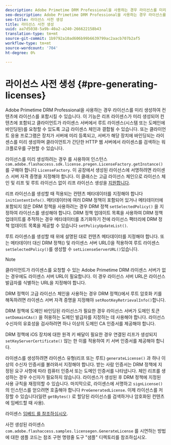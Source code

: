 ```yaml
---
description: Adobe Primetime DRM Professional을 사용하는 경우 라이선스를 미리 생성하여 컨텐츠에 라이선스를 포함시킬 수 있습니다. 이 기능은 리프 라이센스가 미리 생성되어 컨텐츠에 포함되고 클라이언트가 라이센스 서버에서 루트 라이센스(시스템 또는 도메인에 바인딩된)를 요청할 수 있도록 고급 라이센스 체인과 결합될 수 있습니다. 또는 클라이언트 응용 프로그램은 장치가 서버에 미리 등록되고, 서버가 해당 장치에 바인딩되는 라이센스를 미리 생성하며 클라이언트가 간단한 HTTP 웹 서버에서 라이센스를 검색하는 워크플로우를 구현할 수 있습니다.
seo-description: Adobe Primetime DRM Professional을 사용하는 경우 라이선스를 미리 생성하여 컨텐츠에 라이선스를 포함시킬 수 있습니다. 이 기능은 리프 라이센스가 미리 생성되어 컨텐츠에 포함되고 클라이언트가 라이센스 서버에서 루트 라이센스(시스템 또는 도메인에 바인딩된)를 요청할 수 있도록 고급 라이센스 체인과 결합될 수 있습니다. 또는 클라이언트 응용 프로그램은 장치가 서버에 미리 등록되고, 서버가 해당 장치에 바인딩되는 라이센스를 미리 생성하며 클라이언트가 간단한 HTTP 웹 서버에서 라이센스를 검색하는 워크플로우를 구현할 수 있습니다.
seo-title: 라이선스 사전 생성
title: 라이선스 사전 생성
uuid: aa7d5038-5a9b-40a2-a240-266622158b43
translation-type: tm+mt
source-git-commit: 1b9792a10ad606b99b6639799ac2aacb707b2af5
workflow-type: tm+mt
source-wordcount: '704'
ht-degree: 0%

---
```



# 라이선스 사전 생성 {#pre-generating-licenses}

Adobe Primetime DRM Professional을 사용하는 경우 라이선스를 미리 생성하여 컨텐츠에 라이선스를 포함시킬 수 있습니다. 이 기능은 리프 라이센스가 미리 생성되어 컨텐츠에 포함되고 클라이언트가 라이센스 서버에서 루트 라이센스(시스템 또는 도메인에 바인딩된)를 요청할 수 있도록 고급 라이센스 체인과 결합될 수 있습니다. 또는 클라이언트 응용 프로그램은 장치가 서버에 미리 등록되고, 서버가 해당 장치에 바인딩되는 라이센스를 미리 생성하며 클라이언트가 간단한 HTTP 웹 서버에서 라이센스를 검색하는 워크플로우를 구현할 수 있습니다.

라이선스를 미리 생성하려는 경우 를 사용하여 인스턴스 `com.adobe.flashaccess.sdk.license.pregen.LicenseFactory.getInstance()` 를 구해야 합니다 `LicenseFactory`. 이 공장에서 생성된 라이선스에 서명하려면 라이센스 서버 자격 증명을 지정해야 합니다. 이 클래스는 고급 라이선스 체인으로 라이선스 체인 및 리프 및 루트 라이선스 없이 리프 라이선스 생성을 [지원합니다](../../protecting-content/implementing-the-license-server/license-chaining/gen-enhanced-license-chaining.md).

리프 라이선스를 생성할 때 적용되는 컨텐츠 메타데이터를 지정해야 합니다 `initContentInfo()`. 메타데이터에 여러 DRM 정책이 포함되어 있거나 메타데이터에 포함되지 않은 DRM 정책을 사용하려는 경우 DRM 정책 `setSelectedPolicy()` 을 지정하여 라이선스를 생성해야 합니다. DRM 정책 업데이트 목록을 사용하여 DRM 정책 업데이트를 추적하는 경우 메타데이터를 초기화하기 전에 라이선스 팩터리에 DRM 정책 업데이트 목록을 제공할 수 있습니다 `setPolicyUpdateList()`.

루트 라이센스를 생성할 때 위에 설명된 대로 컨텐츠 메타데이터를 지정해야 합니다. 또는 메타데이터 대신 DRM 정책() 및 라이센스 서버 URL()을 적용하여 루트 라이센스 `setSelectedPolicy()`를 생성할 수 `setLicenseServerURL()`있습니다.

>[!NOTE]
>
>클라이언트가 라이센스를 요청할 수 있는 Adobe Primetime DRM 라이센스 서버가 없는 경우에도 라이센스 서버 URL이 필요합니다. 이 경우 라이선스 서버 URL은 라이선스 발급자를 식별하는 URL을 지정해야 합니다.

DRM 정책이 고급 라이선스 체인을 사용하는 경우 DRM 정책()에서 루트 암호화 키를 해독하려면 라이센스 서버 자격 증명을 지정해야 `setRootKeyRetrievalInfo()`합니다.

DRM 정책에 도메인 바인딩된 라이선스가 필요한 경우 라이선스 서버가 도메인 토큰 `setDomainCAs()` 을 허용하는 도메인 발급자를 지정하는 데 사용해야 합니다. 라이선스 수신자의 유효성을 검사하려면 하나 이상의 도메인 CA 인증서를 제공해야 합니다.

DRM 정책에 iOS 장치에 대한 원격 키 배달이 필요한 경우 연결된 리프가 생성되지 `setKeyServerCertificate()` 않는 한 이를 적용하여 키 서버 인증서를 제공해야 합니다.

라이센스를 생성하려면 라이센스 유형(리프 또는 루트) `generateLicense()` 과 하나 이상의 수신자 인증서를 불러와서 지정해야 합니다. 받는 사람 인증서는 DRM 정책에 지정된 요구 사항에 따라 컴퓨터 인증서 또는 도메인 인증서를 나타냅니다. 체인 리프를 생성하는 경우 수신자가 필요하지 않습니다. 라이센스가 생성된 후 DRM 정책에 지정된 사용 규칙을 재정의할 수 있습니다. 마지막으로, 라이센스에 서명하고 `signLicense()` 의 인스턴스를 얻으려면 호출해야 합니다 `PreGeneratedLicense`. 이제 라이선스를 저장할 수 있습니다(일련 `getBytes()` 로 할당된 라이선스를 검색하거나 암호화된 컨텐츠에 임베드할 때 사용).

라이센스 [임베드 를 참조하십시오](../../protecting-content/pre-generating-and-embedded-licenses/embedding-licenses.md).

사전 생성된 라이센스 `com.adobe.flashaccess.samples.licensegen.GenerateLicense` 를 시연하는 방법에 대한 샘플 코드는 참조 구현 명령줄 도구 &quot;샘플&quot; 디렉토리를 참조하십시오.
